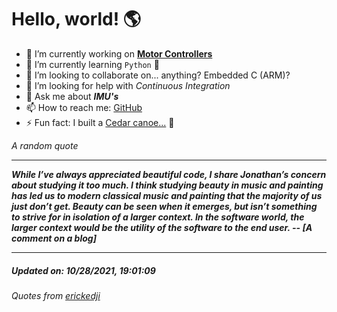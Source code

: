 # Hello, world! 🌎


- 🔧 I’m currently working on [**Motor Controllers**](https://github.com/kyleRhess/MicroMotor)
- 🌱 I’m currently learning `Python` **🐍**
- 👯 I’m looking to collaborate on... anything? Embedded C (ARM)?
- 🤔 I’m looking for help with *Continuous Integration*
- 💬 Ask me about ***IMU's***
- 📫 How to reach me: [GitHub](https://github.com/kyleRhess)
- ⚡ Fun fact: I built a [Cedar canoe...](https://kylerhess.github.io/canoe.html) 🛶

_A random quote_
___
***While I’ve always appreciated beautiful code, I share Jonathan’s concern
about studying it too much. I think studying beauty in music and
painting has led us to modern classical music and painting that the
majority of us just don’t get. Beauty can be seen when it emerges, but
isn’t something to strive for in isolation of a larger context. In the
software world, the larger context would be the utility of the software
to the end user.
-- [A comment on a blog]***
___
##### Updated on: 10/28/2021, 19:01:09
###### Quotes from [erickedji](https://gist.github.com/erickedji/68802)
